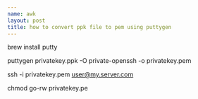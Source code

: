 ```yaml
---
name: awk
layout: post
title: how to convert ppk file to pem using puttygen
---
```


brew install putty

puttygen privatekey.ppk -O private-openssh -o privatekey.pem

ssh -i privatekey.pem user@my.server.com

chmod go-rw privatekey.pe
